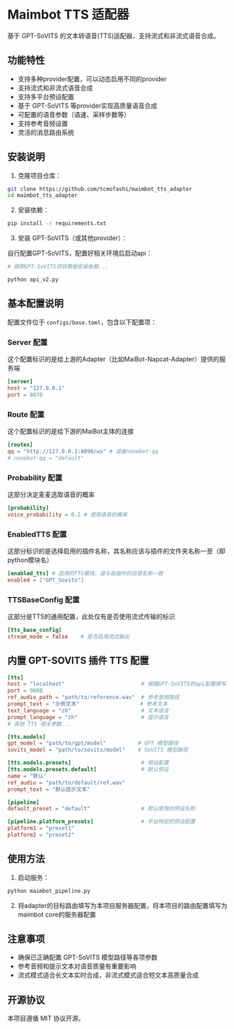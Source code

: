 # Maimbot TTS 适配器

基于 GPT-SoVITS 的文本转语音(TTS)适配器，支持流式和非流式语音合成。

## 功能特性

- 支持多种provider配置，可以动态启用不同的provider
- 支持流式和非流式语音合成
- 支持多平台预设配置
- 基于 GPT-SoVITS 等provider实现高质量语音合成
- 可配置的语音参数（语速、采样步数等）
- 支持参考音频设置
- 灵活的消息路由系统

## 安装说明

1. 克隆项目仓库：

```bash
git clone https://github.com/tcmofashi/maimbot_tts_adapter
cd maimbot_tts_adapter
```

2. 安装依赖：

```bash
pip install -r requirements.txt
```

3. 安装 GPT-SoVITS（或其他provider）：

自行配置GPT-SoVITS，配置好相关环境后启动api：

```bash
# 按照GPT-SoVITS项目教程安装依赖...

python api_v2.py 
```

## 基本配置说明

配置文件位于 `configs/base.toml`，包含以下配置项：

### Server 配置
这个配置标识的是给上游的Adapter（比如MaiBot-Napcat-Adapter）提供的服务端
```toml
[server]
host = "127.0.0.1"
port = 8070
```
### Route 配置
这个配置标识的是给下游的MaiBot主体的连接
```toml
[routes]
qq = "http://127.0.0.1:8090/ws" # 或者nonebot-qq
# nonebot-qq = "default"
```
### Probability 配置
这部分决定麦麦选取语音的概率
```toml
[probability]
voice_probability = 0.2 # 使用语音的概率
```
### EnabledTTS 配置
这部分标识的是选择启用的插件名称，其名称应该与插件的文件夹名称一至（即python模块名）
```toml
[enabled_tts] # 启用的TTS模块，请与各插件的目录名称一致
enabled = ["GPT_Sovits"]
```
### TTSBaseConfig 配置
这部分是TTS的通用配置，此处仅有是否使用流式传输的标识
```toml
[tts_base_config]
stream_mode = false    # 是否启用流式输出
```

## 内置 GPT-SOVITS 插件 TTS 配置

```toml
[tts]
host = "localhost"                        # 根据GPT-SoVITS的api配置填写
port = 9880
ref_audio_path = "path/to/reference.wav"  # 参考音频路径
prompt_text = "示例文本"                   # 参考文本
text_language = "zh"                      # 文本语言
prompt_language = "zh"                    # 提示语言
# 其他 TTS 相关参数...

[tts.models]
gpt_model = "path/to/gpt/model"          # GPT 模型路径
sovits_model = "path/to/sovits/model"    # SoVITS 模型路径

[tts.models.presets]                      # 预设配置
[tts.models.presets.default]              # 默认预设
name = "默认"
ref_audio = "path/to/default/ref.wav"
prompt_text = "默认提示文本"

[pipeline]
default_preset = "default"                # 默认使用的预设名称

[pipeline.platform_presets]               # 平台特定的预设配置
platform1 = "preset1"
platform2 = "preset2"
```
## 使用方法

1. 启动服务：

```bash
python maimbot_pipeline.py
```

2. 将adapter的目标路由填写为本项目服务器配置，将本项目的路由配置填写为maimbot core的服务器配置

## 注意事项

- 确保已正确配置 GPT-SoVITS 模型路径等各项参数
- 参考音频和提示文本对语音质量有重要影响
- 流式模式适合长文本实时合成，非流式模式适合短文本高质量合成

## 开源协议

本项目遵循 MIT 协议开源。
